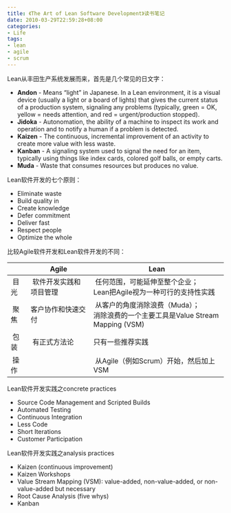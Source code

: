 ```yaml
---
title: 《The Art of Lean Software Development》读书笔记
date: 2010-03-29T22:59:28+08:00
categories:
- Life
tags:
- lean
- agile
- scrum
---
```


Lean从丰田生产系统发展而来，首先是几个常见的日文字：

* **Andon** - Means “light” in Japanese. In a Lean environment, it is a visual device (usually a light or a board of lights) that gives the current status of a production system, signaling any problems (typically, green = OK, yellow = needs attention, and red = urgent/production stopped).
* **Jidoka** - Autonomation, the ability of a machine to inspect its work and operation and to notify a human if a problem is detected.
* **Kaizen** - The continuous, incremental improvement of an activity to create more value with less waste.
* **Kanban** - A signaling system used to signal the need for an item, typically using things like index cards, colored golf balls, or empty carts.
* **Muda** - Waste that consumes resources but produces no value.
<!-- more -->
Lean软件开发的七个原则：

* Eliminate waste
* Build quality in
* Create knowledge
* Defer commitment
* Deliver fast
* Respect people
* Optimize the whole

比较Agile软件开发和Lean软件开发的不同：

|     | Agile | Lean |
| --- | ----- | ---- |
| 目光 | 软件开发实践和项目管理 | 任何范围，可能延伸至整个企业；<br>Lean把Agile视为一种可行的支持性实践 |
| 聚焦 | 客户协作和快速交付 | 从客户的角度消除浪费（Muda）；<br>消除浪费的一个主要工具是Value Stream Mapping (VSM) |
| 包装 | 有正式方法论 | 只有一些推荐实践 |
| 操作 |  | 从Agile（例如Scrum）开始，然后加上VSM |

Lean软件开发实践之concrete practices

* Source Code Management and Scripted Builds
* Automated Testing
* Continuous Integration
* Less Code
* Short Iterations
* Customer Participation

Lean软件开发实践之analysis practices

* Kaizen (continuous improvement)
* Kaizen Workshops
* Value Stream Mapping (VSM): value-added, non-value-added, or non-value-added but necessary
* Root Cause Analysis (five whys)
* Kanban
